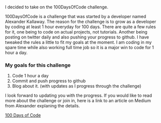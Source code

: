 I decided to take on the 100DaysOfCode challenge.  

100DaysOfCode is a challenge that was started by a developer named Alexander Kallaway.  The reason for the challenge is to grow as a developer by coding at least 1 hour everyday for 100 days.  There are quite a few rules for it, one being to code on actual projects, not tutorials.  Another being posting on twitter daily and also pushing your progress to github.  I have tweaked the rules a little to fit my goals at the moment.  I am coding in my spare time while also working full time job so it is a major win to code for 1 hour a day.  

<h3>My goals for this challenge</h3>

1. Code 1 hour a day
2. Commit and push progress to github
3. Blog about it. (with updates as I progress through the challenge)

I look forward to updating you with the progress.  If you would like to read more about the challenge or join in, here is a link to an article on Medium from Alexander explaning the details.

<a href ="https://medium.freecodecamp.com/join-the-100daysofcode-556ddb4579e4#.qu9k064ed">100 Days of Code</a>
